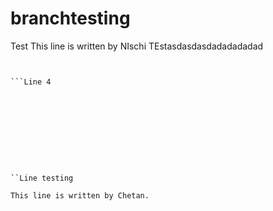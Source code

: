 # branchtesting
Test
This line is written by NIschi
TEstasdasdasdadadadadad
```Line 3


```Line 4










``Line testing

This line is written by Chetan.